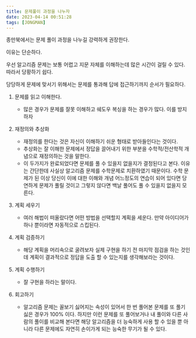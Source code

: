 ```yaml
---
title: 문제풀이 과정을 나누자
date: 2023-04-14 00:51:28
tags: [JONGMAN]
---
```


종만북에서는 문제 풀이 과정을 나누길 강력하게 권장한다.

이유는 단순하다.

우선 알고리즘 문제는 보통 어렵고 지문 자체를 이해하는데 많은 시간이 걸릴 수 있다.
따라서 당황하기 쉽다.

당당하게 문제에 맞서기 위해서는 문제를 통과해 답에 접근하기까지 순서가 필요하다.

1. 문제를 읽고 이해한다.
    - 많은 경우가 문제를 잘못 이해하고 쉐도우 복싱을 하는 경우가 많다. 이를 방지하자 
2. 재정의와 추상화
    - 재정의를 한다는 것은 자신이 이해하기 쉬운 형태로 받아들인다는 것이다.
    - 추상화는 잘 이해한 문제에서 정답을 끌어내기 위한 부분을 수학적/전산학적 개념으로 재정의하는 것을 말한다.
    - 이 두가지가 완료되었다면 문제를 풀 수 있을지 없을지가 결정된다고 본다.
    이유는 간단한데 사실상 알고리즘 문제를 수학문제로 치환하였기 때문이다.
    수학 문제가 된 이상 당신이 이에 대한 이해와 개념 어느정도의 연습이 되어 있다면 당연하게 문제가 풀릴 것이고 그렇지 않다면 백날 풀어도 풀 수 있을지 없을지 모른다.

3. 계획 세우기
    - 여러 해법이 떠올랐다면 어떤 방법을 선택할지 계획을 세운다. 만약 아이디어가 하나 뿐이라면 자동적으로 스킵된다.
4. 계획 검증하기
   - 해당 계획을 머리속으로 굴려보자 실제 구현을 하기 전 마지막 점검을 하는 것인데 계획이 결과적으로 정답을 도출 할 수 있는지를 생각해보라는 것이다.
5. 계획 수행하기
    - 잘 구현을 하라는 말이다.
6. 회고하기
    - 알고리즘 문제는 꼴보기 싫어지는 속성이 있어서 한 번 풀어본 문제를 또 풀기 싫은 경우가 100% 이다.
    하지만 이런 문제를 또 풀어보거나 내 풀이와 다른 사람의 풀이를 비교해 본다면 해당 알고리즘을 더 능숙하게 사용 할 수 있을 뿐 아니라 다른 문제에도 자연히 손이가게 되는 능숙한 무기가 될 수 있다.




